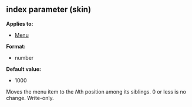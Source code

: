 ## index parameter (skin)
**Applies to:**
*   [Menu](/%7Bskin%7D/control/menu)
<!-- -->
**Format:**
*   number
<!-- -->
**Default value:**
*   1000


Moves the menu item to the *N*th position among its siblings. 0
or less is no change. Write-only.